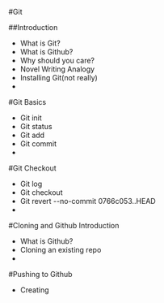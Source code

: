 #Git

##Introduction
* What is Git?
* What is Github?
* Why should you care?
* Novel Writing Analogy
* Installing Git(not really)
* 

#Git Basics
* Git init
* Git status
* Git add
* Git commit
* 

#Git Checkout
* Git log
* Git checkout
* Git revert --no-commit 0766c053..HEAD
* 

#Cloning and Github Introduction
* What is Github?
* Cloning an existing repo
* 

#Pushing to Github
* Creating